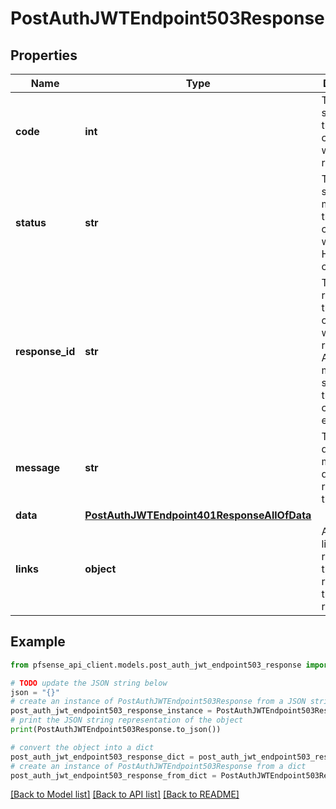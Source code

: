 # PostAuthJWTEndpoint503Response


## Properties

Name | Type | Description | Notes
------------ | ------------- | ------------- | -------------
**code** | **int** | The HTTP status code that corresponds with the API response. | [optional] [default to 503]
**status** | **str** | The HTTP status message that corresponds with the HTTP status code. | [optional] [default to 'service unavailable']
**response_id** | **str** | The unique response ID that corresponds with the result of the APIcall. In most situations, this will contain an error code. | [optional] 
**message** | **str** | The descriptive message detailing the results of the API call. | [optional] 
**data** | [**PostAuthJWTEndpoint401ResponseAllOfData**](PostAuthJWTEndpoint401ResponseAllOfData.md) |  | [optional] 
**links** | **object** | An array of links to resources that are related to this API response. | [optional] 

## Example

```python
from pfsense_api_client.models.post_auth_jwt_endpoint503_response import PostAuthJWTEndpoint503Response

# TODO update the JSON string below
json = "{}"
# create an instance of PostAuthJWTEndpoint503Response from a JSON string
post_auth_jwt_endpoint503_response_instance = PostAuthJWTEndpoint503Response.from_json(json)
# print the JSON string representation of the object
print(PostAuthJWTEndpoint503Response.to_json())

# convert the object into a dict
post_auth_jwt_endpoint503_response_dict = post_auth_jwt_endpoint503_response_instance.to_dict()
# create an instance of PostAuthJWTEndpoint503Response from a dict
post_auth_jwt_endpoint503_response_from_dict = PostAuthJWTEndpoint503Response.from_dict(post_auth_jwt_endpoint503_response_dict)
```
[[Back to Model list]](../README.md#documentation-for-models) [[Back to API list]](../README.md#documentation-for-api-endpoints) [[Back to README]](../README.md)


